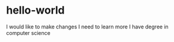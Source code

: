 # hello-world

I would like to make changes 
I need to learn more 
I have degree in computer science 

